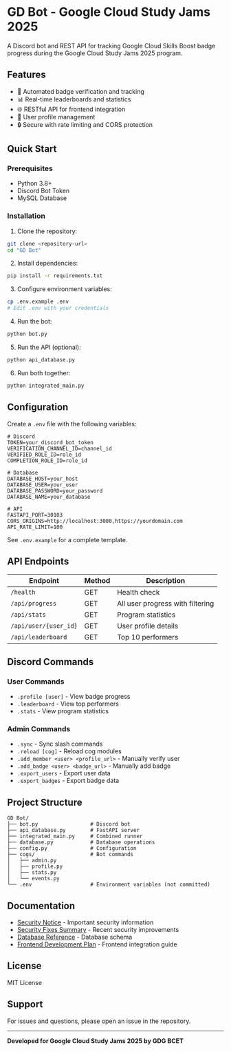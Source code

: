 # GD Bot - Google Cloud Study Jams 2025

A Discord bot and REST API for tracking Google Cloud Skills Boost badge progress during the Google Cloud Study Jams 2025 program.

## Features

- 🎯 Automated badge verification and tracking
- 📊 Real-time leaderboards and statistics
- 🌐 RESTful API for frontend integration
- 👥 User profile management
- 🔒 Secure with rate limiting and CORS protection

## Quick Start

### Prerequisites

- Python 3.8+
- Discord Bot Token
- MySQL Database

### Installation

1. Clone the repository:

```bash
git clone <repository-url>
cd "GD Bot"
```

2. Install dependencies:

```bash
pip install -r requirements.txt
```

3. Configure environment variables:

```bash
cp .env.example .env
# Edit .env with your credentials
```

4. Run the bot:

```bash
python bot.py
```

5. Run the API (optional):

```bash
python api_database.py
```

6. Run both together:

```bash
python integrated_main.py
```

## Configuration

Create a `.env` file with the following variables:

```env
# Discord
TOKEN=your_discord_bot_token
VERIFICATION_CHANNEL_ID=channel_id
VERIFIED_ROLE_ID=role_id
COMPLETION_ROLE_ID=role_id

# Database
DATABASE_HOST=your_host
DATABASE_USER=your_user
DATABASE_PASSWORD=your_password
DATABASE_NAME=your_database

# API
FASTAPI_PORT=30103
CORS_ORIGINS=http://localhost:3000,https://yourdomain.com
API_RATE_LIMIT=100
```

See `.env.example` for a complete template.

## API Endpoints

| Endpoint              | Method | Description                      |
| --------------------- | ------ | -------------------------------- |
| `/health`             | GET    | Health check                     |
| `/api/progress`       | GET    | All user progress with filtering |
| `/api/stats`          | GET    | Program statistics               |
| `/api/user/{user_id}` | GET    | User profile details             |
| `/api/leaderboard`    | GET    | Top 10 performers                |

## Discord Commands

### User Commands

- `.profile [user]` - View badge progress
- `.leaderboard` - View top performers
- `.stats` - View program statistics

### Admin Commands

- `.sync` - Sync slash commands
- `.reload [cog]` - Reload cog modules
- `.add_member <user> <profile_url>` - Manually verify user
- `.add_badge <user> <badge_url>` - Manually add badge
- `.export_users` - Export user data
- `.export_badges` - Export badge data

## Project Structure

```
GD Bot/
├── bot.py                 # Discord bot
├── api_database.py        # FastAPI server
├── integrated_main.py     # Combined runner
├── database.py            # Database operations
├── config.py              # Configuration
├── cogs/                  # Bot commands
│   ├── admin.py
│   ├── profile.py
│   ├── stats.py
│   └── events.py
└── .env                   # Environment variables (not committed)
```

## Documentation

- [Security Notice](SECURITY_NOTICE.md) - Important security information
- [Security Fixes Summary](SECURITY_FIXES_SUMMARY.md) - Recent security improvements
- [Database Reference](DATABASE_REFERENCE.md) - Database schema
- [Frontend Development Plan](FRONTEND_DEVELOPMENT_PLAN.md) - Frontend integration guide

## License

MIT License

## Support

For issues and questions, please open an issue in the repository.

---

**Developed for Google Cloud Study Jams 2025 by GDG BCET**
